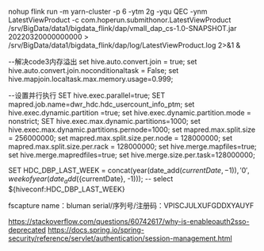 nohup flink run -m yarn-cluster -p 6   -ytm 2g  -yqu QEC -ynm LatestViewProduct -c com.hoperun.submithonor.LatestViewProduct /srv/BigData/data1/bigdata_flink/dap/vmall_dap_cs-1.0-SNAPSHOT.jar 20220320000000000 > /srv/BigData/data1/bigdata_flink/dap/log/LatestViewProduct.log 2>&1 &




--解决code3内存溢出
set hive.auto.convert.join = true;
set hive.auto.convert.join.noconditionaltask = False;
set hive.mapjoin.localtask.max.memory.usage=0.999;

--设置并行执行
SET hive.exec.parallel=true;
SET mapred.job.name=dwr_hdc.hdc_usercount_info_ptm;
set hive.exec.dynamic.partition =true;
set hive.exec.dynamic.partition.mode = nonstrict;
SET hive.exec.max.dynamic.partitions=1000;
set hive.exec.max.dynamic.partitions.pernode=1000;
set mapred.max.split.size = 256000000;
set mapred.max.split.size.per.node = 128000000;
set mapred.max.split.size.per.rack = 128000000;
set hive.merge.mapfiles=true;
set hive.merge.mapredfiles=true;
set hive.merge.size.per.task=128000000;




SET HDC_DBP_LAST_WEEK = concat(year(date_add(${currentDate}, -1)), '0', weekofyear(date_add(${currentDate}, -1)));
-- select ${hiveconf:HDC_DBP_LAST_WEEK}


fscapture
name：bluman
serial/序列号/注册码：VPISCJULXUFGDDXYAUYF


https://stackoverflow.com/questions/60742617/why-is-enableoauth2sso-deprecated
https://docs.spring.io/spring-security/reference/servlet/authentication/session-management.html
